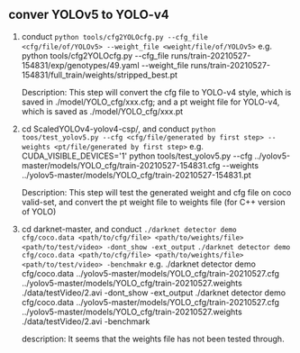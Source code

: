 ## conver YOLOv5 to YOLO-v4

1. conduct `python tools/cfg2YOLOcfg.py --cfg_file <cfg/file/of/YOLOv5> --weight_file <weight/file/of/YOLOv5>`
    e.g. python tools/cfg2YOLOcfg.py --cfg_file runs/train-20210527-154831/exp/genotypes/49.yaml --weight_file runs/train-20210527-154831/full_train/weights/stripped_best.pt

    Description: This step will convert the cfg file to YOLO-v4 style, which is saved in ./model/YOLO_cfg/xxx.cfg; and a pt weight file for YOLO-v4, which is saved as ./model/YOLO_cfg/xxx.pt


2. cd ScaledYOLOv4-yolov4-csp/, and conduct `python toos/test_yolov5.py --cfg <cfg/file/generated by first step> --weights <pt/file/generated by first step>`
    e.g. CUDA_VISIBLE_DEVICES='1' python tools/test_yolov5.py --cfg ../yolov5-master/models/YOLO_cfg/train-20210527-154831.cfg --weights ../yolov5-master/models/YOLO_cfg/train-20210527-154831.pt

    Description: This step will test the generated weight and cfg file on coco valid-set, and convert the pt weight file to weights file (for C++ version of YOLO)


3. cd darknet-master, and conduct 
    `./darknet detector demo cfg/coco.data <path/to/cfg/file> <path/to/weights/file> <path/to/test/video> -dont_show -ext_output`
    `./darknet detector demo cfg/coco.data <path/to/cfg/file> <path/to/weights/file> <path/to/test/video> -benchmakr`
    e.g. ./darknet detector demo cfg/coco.data ../yolov5-master/models/YOLO_cfg/train-20210527.cfg ../yolov5-master/models/YOLO_cfg/train-20210527.weights ./data/testVideo/2.avi -dont_show -ext_output
         ./darknet detector demo cfg/coco.data ../yolov5-master/models/YOLO_cfg/train-20210527.cfg ../yolov5-master/models/YOLO_cfg/train-20210527.weights ./data/testVideo/2.avi -benchmark

    description: It seems that the weights file has not been tested through.
   


